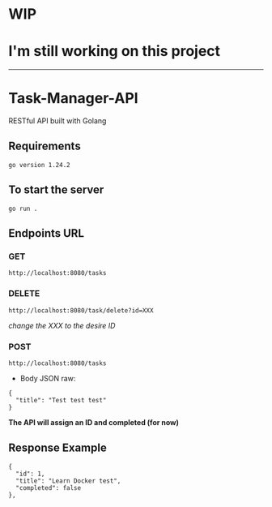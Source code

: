 # WIP

# I'm still working on this project

---

# Task-Manager-API

RESTful API built with Golang

## Requirements

```
go version 1.24.2
```

## To start the server

```
go run .
```

## Endpoints URL

### GET

```
http://localhost:8080/tasks
```

### DELETE

```
http://localhost:8080/task/delete?id=XXX
```

_change the XXX to the desire ID_

### POST

```
http://localhost:8080/tasks
```

- Body JSON raw:

```
{
  "title": "Test test test"
}
```

**The API will assign an ID and completed (for now)**

## Response Example

```
{
  "id": 1,
  "title": "Learn Docker test",
  "completed": false
},
```
